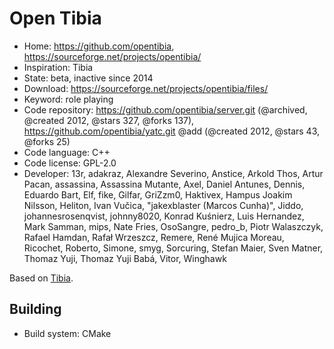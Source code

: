 # Open Tibia

- Home: https://github.com/opentibia, https://sourceforge.net/projects/opentibia/
- Inspiration: Tibia
- State: beta, inactive since 2014
- Download: https://sourceforge.net/projects/opentibia/files/
- Keyword: role playing
- Code repository: https://github.com/opentibia/server.git (@archived, @created 2012, @stars 327, @forks 137), https://github.com/opentibia/yatc.git @add (@created 2012, @stars 43, @forks 25)
- Code language: C++
- Code license: GPL-2.0
- Developer: 13r, adakraz, Alexandre Severino, Anstice, Arkold Thos, Artur Pacan, assassina, Assassina Mutante, Axel, Daniel Antunes, Dennis, Eduardo Bart, Elf, fike, Gilfar, GriZzm0, Haktivex, Hampus Joakim Nilsson, Heliton, Ivan Vučica, "jakexblaster (Marcos Cunha)", Jiddo, johannesrosenqvist, johnny8020, Konrad Kuśnierz, Luis Hernandez, Mark Samman, mips, Nate Fries, OsoSangre, pedro_b, Piotr Walaszczyk, Rafael Hamdan, Rafał Wrzeszcz, Remere, René Mujica Moreau, Ricochet, Roberto, Simone, smyg, Sorcuring, Stefan Maier, Sven Matner, Thomaz Yuji, Thomaz Yuji Babá, Vitor, Winghawk

Based on [Tibia](https://tibia.fandom.com/wiki/CipSoft_GmbH).

## Building

- Build system: CMake
